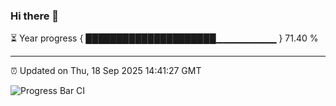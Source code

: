 ### Hi there 👋

⏳ Year progress { █████████████████████▁▁▁▁▁▁▁▁▁ } 71.40 %

---

⏰ Updated on Thu, 18 Sep 2025 14:41:27 GMT

![Progress Bar CI](https://github.com/IshwaranRudhara/GIT-ACTION/workflows/Progress%20Bar%20CI/badge.svg)
